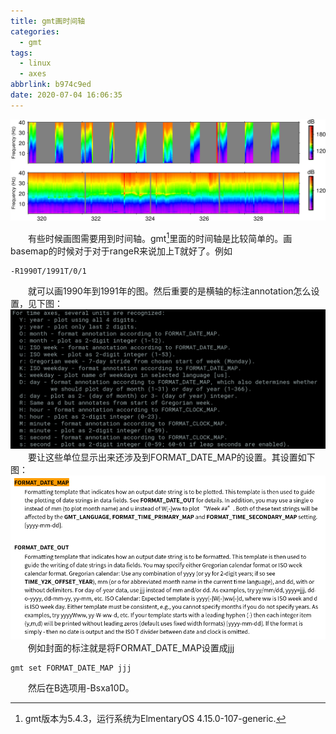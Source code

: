 ```yaml
---
title: gmt画时间轴
categories:
  - gmt
tags:
  - linux
  - axes
abbrlink: b974c9ed
date: 2020-07-04 16:06:35
---
```

![时间轴](gmt-time-axes/spec.png)
<!-- less -->
&emsp;&emsp;有些时候画图需要用到时间轴。gmt[^1]里面的时间轴是比较简单的。画basemap的时候对于对于rangeR来说加上T就好了。例如
```
-R1990T/1991T/0/1
```
&emsp;&emsp;就可以画1990年到1991年的图。然后重要的是横轴的标注annotation怎么设置，见下图：
![时间轴单位](gmt-time-axes/1.png)
&emsp;&emsp;要让这些单位显示出来还涉及到FORMAT_DATE_MAP的设置。其设置如下图：
![FORMAT_DATE_MAP设置](gmt-time-axes/2.png)
&emsp;&emsp;例如封面的标注就是将FORMAT_DATE_MAP设置成jjj
```
gmt set FORMAT_DATE_MAP jjj
```
&emsp;&emsp;然后在B选项用-Bsxa10D。
[^1]:gmt版本为5.4.3，运行系统为ElmentaryOS 4.15.0-107-generic.
